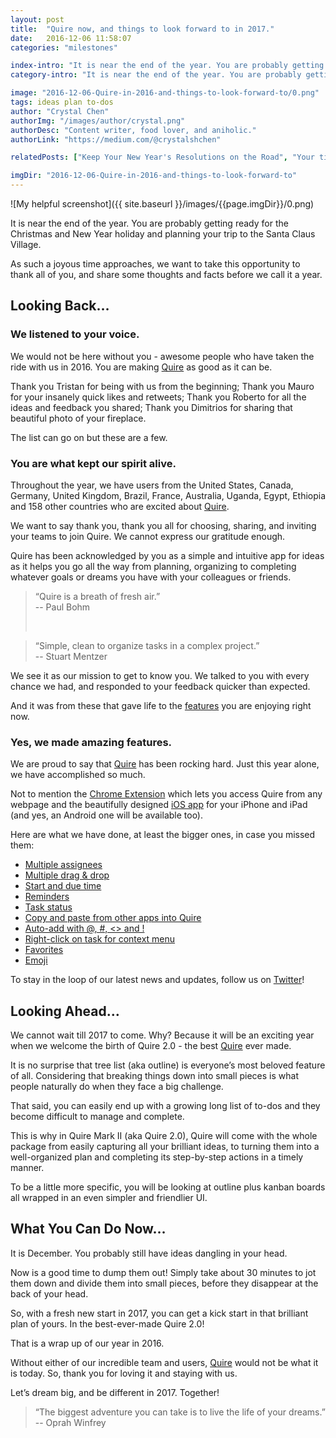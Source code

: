 ```yaml
---
layout: post
title:  "Quire now, and things to look forward to in 2017."
date:   2016-12-06 11:58:07
categories: "milestones"

index-intro: "It is near the end of the year. You are probably getting ready for the Christmas and New Year holiday and planning your trip to the Santa Claus Village. As such a joyous time approaches, we want to take this opportunity to thank all of you, and share some thoughts and facts before we call it a year..."
category-intro: "It is near the end of the year. You are probably getting ready for the Christmas and New Year holiday and planning your trip to..."

image: "2016-12-06-Quire-in-2016-and-things-to-look-forward-to/0.png"
tags: ideas plan to-dos
author: "Crystal Chen"
authorImg: "/images/author/crystal.png"
authorDesc: "Content writer, food lover, and aniholic."
authorLink: "https://medium.com/@crystalshchen"

relatedPosts: ["Keep Your New Year's Resolutions on the Road", "Your time comes with a price tag"]

imgDir: "2016-12-06-Quire-in-2016-and-things-to-look-forward-to"
---
```



![My helpful screenshot]({{ site.baseurl }}/images/{{page.imgDir}}/0.png)

It is near the end of the year. You are probably getting ready for the Christmas and New Year holiday and planning your trip to the Santa Claus Village.

As such a joyous time approaches, we want to take this opportunity to thank all of you, and share some thoughts and facts before we call it a year.

## Looking Back…

### We listened to your voice.

We would not be here without you - awesome people who have taken the ride with us in 2016. You are making [Quire](https://quire.io/) as good as it can be.

Thank you Tristan for being with us from the beginning; Thank you Mauro for your insanely quick likes and retweets; Thank you Roberto for all the ideas and feedback you shared; Thank you Dimitrios for sharing that beautiful photo of your fireplace.

The list can go on but these are a few.

### You are what kept our spirit alive.

Throughout the year, we have users from the United States, Canada, Germany, United Kingdom, Brazil, France, Australia, Uganda, Egypt, Ethiopia and 158 other countries who are excited about [Quire](https://quire.io/).

We want to say thank you, thank you all for choosing, sharing, and inviting your teams to join Quire. We cannot express our gratitude enough.

Quire has been acknowledged by you as a simple and intuitive app for ideas as it helps you go all the way from planning, organizing to completing whatever goals or dreams you have with your colleagues or friends.

> “Quire is a breath of fresh air.”<br>
> -- Paul Bohm<p><br>

> “Simple, clean to organize tasks in a complex project.”<br>
> -- Stuart Mentzer

We see it as our mission to get to know you. We talked to you with every chance we had, and responded to your feedback quicker than expected.

And it was from these that gave life to the [features](https://quire.io/best-task-management) you are enjoying right now.

### Yes, we made amazing features.

We are proud to say that [Quire](https://quire.io/) has been rocking hard. Just this year alone, we have accomplished so much.

Not to mention the [Chrome Extension](https://chrome.google.com/webstore/detail/quire/fafnibnpfejgmleffgpnddkboddbipgm) which lets you access Quire from any webpage and the beautifully designed [iOS app](https://itunes.apple.com/us/app/quire-task-manager-for-teams/id1095193897?mt=8) for your iPhone and iPad (and yes, an Android one will be available too).

Here are what we have done, at least the bigger ones, in case you missed them:

* [Multiple assignees](https://quire.io/blog/p/Time-to-break-the-myth-of-Multiple-Assignees-in-Task-Management.html)
* [Multiple drag & drop](https://quire.io/blog/p/A-plan-well-laid-a-party-well-played.html)
* [Start and due time](https://quire.io/blog/p/It-is-all-about-time-in-task-management.html)
* [Reminders](https://quire.io/guide/reminders/)
* [Task status](https://quire.io/guide/set-status/)
* [Copy and paste from other apps into Quire](https://quire.io/blog/p/How-to-migrate-to-Quire-Copy-and-paste.html)
* [Auto-add with @, #, <> and !](https://quire.io/blog/p/Type-it-while-you-think-it.html)
* [Right-click on task for context menu](https://quire.io/guide/navigate-quire/#right-click-on-tasks)
* [Favorites](https://quire.io/blog/p/We-are-not-Facebook-So-why-Like.html)
* [Emoji](https://quire.io/guide/styling/#Emojis)

To stay in the loop of our latest news and updates, follow us on [Twitter](https://twitter.com/quire_io)!

## Looking Ahead…

We cannot wait till 2017 to come. Why? Because it will be an exciting year when we welcome the birth of Quire 2.0 - the best [Quire](https://quire.io/) ever made.

It is no surprise that tree list (aka outline) is everyone’s most beloved feature of all. Considering that breaking things down into small pieces is what people naturally do when they face a big challenge.

That said, you can easily end up with a growing long list of to-dos and they become difficult to manage and complete.

This is why in Quire Mark II (aka Quire 2.0), Quire will come with the whole package from easily capturing all your brilliant ideas, to turning them into a well-organized plan and completing its step-by-step actions in a timely manner.

To be a little more specific, you will be looking at outline plus kanban boards all wrapped in an even simpler and friendlier UI.

## What You Can Do Now…

It is December. You probably still have ideas dangling in your head.

Now is a good time to dump them out! Simply take about 30 minutes to jot them down and divide them into small pieces, before they disappear at the back of your head.

So, with a fresh new start in 2017, you can get a kick start in that brilliant plan of yours. In the best-ever-made Quire 2.0!

That is a wrap up of our year in 2016.

Without either of our incredible team and users, [Quire](https://quire.io/) would not be what it is today. So, thank you for loving it and staying with us.

Let’s dream big, and be different in 2017. Together!

> “The biggest adventure you can take is to live the life of your dreams.”<br>
> -- Oprah Winfrey

[jekyll]:      http://jekyllrb.com
[jekyll-gh]:   https://github.com/jekyll/jekyll
[jekyll-help]: https://github.com/jekyll/jekyll-help
